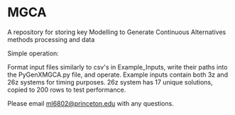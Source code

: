 # MGCA
A repository for storing key Modelling to Generate Continuous Alternatives methods processing and data

Simple operation:

Format input files similarly to csv's in Example_Inputs, write their paths into the PyGenXMGCA.py file, and operate.
Example inputs contain both 3z and 26z systems for timing purposes.
26z system has 17 unique solutions, copied to 200 rows to test performance.

Please email ml6802@princeton.edu with any questions.


